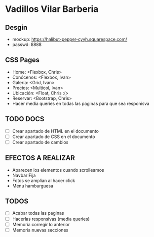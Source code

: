 # Vadillos Vilar Barberia

## Desgin

-   mockup: https://halibut-pepper-cyyh.squarespace.com/
-   passwd: 8888

## CSS Pages

-   Home: <Flexbox, Chris>
-   Conócenos: <Flexbox, Ivan>
-   Galería: <Grid, Ivan>
-   Precios: <Multicol, Ivan>
-   Ubicación: <Float, Chris :(>
-   Reservar: <Bootstrap, Chris>
- Hacer media queries en todas las paginas para que sea responisva
## TODO DOCS

-   [ ] Crear apartado de HTML en el documento
-   [ ] Crear apartado de CSS en el documento
-   [ ] Crear apartado de cambios

## EFECTOS A REALIZAR

 - Aparecen los elementos cuando scrolleamos
 - Navbar Fija
 - Fotos se amplian al hacer click
 - Menu hamburguesa

## TODOS

- [ ] Acabar todas las paginas
- [ ] Hacerlas responsivas (media queries)
- [ ] Memoria corregir lo anterior
- [ ] Memoria nuevas secciones